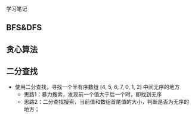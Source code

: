学习笔记

## BFS&DFS

## 贪心算法

## 二分查找


- 使用二分查找，寻找一个半有序数组 [4, 5, 6, 7, 0, 1, 2] 中间无序的地方
    - 思路1：暴力搜索，发现前一个值大于后一个时，即找到无序
    - 思路2：二分查找搜索，当前值和数组首尾值的大小，判断是否为无序的地方；
